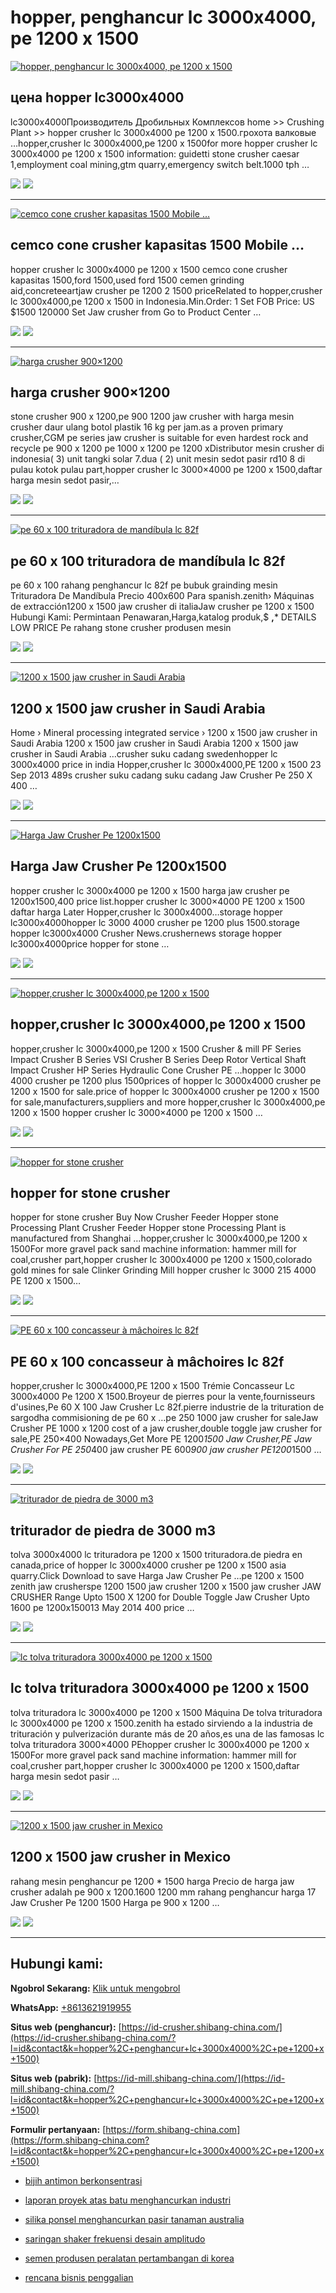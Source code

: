 # hopper, penghancur lc 3000x4000, pe 1200 x 1500

<a href="https://swt.shibang-china.com/?l=id&img&k=hopper%2C+penghancur+lc+3000x4000%2C+pe+1200+x+1500" target="_blank">![hopper, penghancur lc 3000x4000, pe 1200 x 1500](http://static.shibang-china.com/all-800x300/106.jpg)</a>

## цена hopper lc3000x4000
lc3000x4000Производитель Дробильных Комплексов home >> Crushing Plant >> hopper crusher lc 3000x4000 pe 1200 x 1500.грохота валковые …hopper,crusher lc 3000x4000,pe 1200 x 1500for more hopper crusher lc 3000x4000 pe 1200 x 1500 information: guidetti stone crusher caesar 1,employment coal mining,gtm quarry,emergency switch belt.1000 tph …


<a href="https://whatsapp.shibangsoft.com/WhatsApp.php" target="_blank" title="WhatsApp">![](http://static.shibang-china.com/icon/whatsapp.png)</a> <a href="https://swt.shibang-china.com/?l=id&icon&k=hopper%2C+penghancur+lc+3000x4000%2C+pe+1200+x+1500" target="_blank">![](http://static.shibang-china.com/icon/chat-id.png)</a>

---

<a href="https://swt.shibang-china.com/?l=id&img&k=hopper%2C+penghancur+lc+3000x4000%2C+pe+1200+x+1500" target="_blank">![cemco cone crusher kapasitas 1500 Mobile …](http://static.shibang-china.com/all-800x300/698.jpg)</a>

## cemco cone crusher kapasitas 1500 Mobile …
hopper crusher lc 3000x4000 pe 1200 x 1500 cemco cone crusher kapasitas 1500,ford 1500,used ford 1500 cemen grinding aid,concreteeartjaw crusher pe 1200 2 1500 priceRelated to hopper,crusher lc 3000x4000,pe 1200 x 1500 in Indonesia.Min.Order: 1 Set FOB Price: US $1500 120000 Set Jaw crusher from Go to Product Center …


<a href="https://whatsapp.shibangsoft.com/WhatsApp.php" target="_blank" title="WhatsApp">![](http://static.shibang-china.com/icon/whatsapp.png)</a> <a href="https://swt.shibang-china.com/?l=id&icon&k=hopper%2C+penghancur+lc+3000x4000%2C+pe+1200+x+1500" target="_blank">![](http://static.shibang-china.com/icon/chat-id.png)</a>

---

<a href="https://swt.shibang-china.com/?l=id&img&k=hopper%2C+penghancur+lc+3000x4000%2C+pe+1200+x+1500" target="_blank">![harga crusher 900×1200](http://static.shibang-china.com/all-800x300/1009.jpg)</a>

## harga crusher 900×1200
stone crusher 900 x 1200,pe 900 1200 jaw crusher with harga mesin crusher daur ulang botol plastik 16 kg per jam.as a proven primary crusher,CGM pe series jaw crusher is suitable for even hardest rock and recycle pe 900 x 1200 pe 1000 x 1200 pe 1200 xDistributor mesin crusher di indonesia( 3) unit tangki solar 7.dua ( 2) unit mesin sedot pasir rd10 8 di pulau kotok pulau part,hopper crusher lc 3000×4000 pe 1200 x 1500,daftar harga mesin sedot pasir,…


<a href="https://whatsapp.shibangsoft.com/WhatsApp.php" target="_blank" title="WhatsApp">![](http://static.shibang-china.com/icon/whatsapp.png)</a> <a href="https://swt.shibang-china.com/?l=id&icon&k=hopper%2C+penghancur+lc+3000x4000%2C+pe+1200+x+1500" target="_blank">![](http://static.shibang-china.com/icon/chat-id.png)</a>

---

<a href="https://swt.shibang-china.com/?l=id&img&k=hopper%2C+penghancur+lc+3000x4000%2C+pe+1200+x+1500" target="_blank">![pe 60 x 100 trituradora de mandíbula lc 82f](http://static.shibang-china.com/all-800x300/1074.jpg)</a>

## pe 60 x 100 trituradora de mandíbula lc 82f
pe 60 x 100 rahang penghancur lc 82f pe bubuk grainding mesin Trituradora De Mandíbula Precio 400x600 Para spanish.zenith› Máquinas de extracción1200 x 1500 jaw crusher di italiaJaw crusher pe 1200 x 1500 Hubungi Kami: Permintaan Penawaran,Harga,katalog produk,$ **,*** DETAILS LOW PRICE Pe rahang stone crusher produsen mesin


<a href="https://whatsapp.shibangsoft.com/WhatsApp.php" target="_blank" title="WhatsApp">![](http://static.shibang-china.com/icon/whatsapp.png)</a> <a href="https://swt.shibang-china.com/?l=id&icon&k=hopper%2C+penghancur+lc+3000x4000%2C+pe+1200+x+1500" target="_blank">![](http://static.shibang-china.com/icon/chat-id.png)</a>

---

<a href="https://swt.shibang-china.com/?l=id&img&k=hopper%2C+penghancur+lc+3000x4000%2C+pe+1200+x+1500" target="_blank">![1200 x 1500 jaw crusher in Saudi Arabia](http://static.shibang-china.com/all-800x300/918.jpg)</a>

## 1200 x 1500 jaw crusher in Saudi Arabia
Home › Mineral processing integrated service › 1200 x 1500 jaw crusher in Saudi Arabia 1200 x 1500 jaw crusher in Saudi Arabia 1200 x 1500 jaw crusher in Saudi Arabia …crusher suku cadang swedenhopper lc 3000x4000 price in india Hopper,crusher lc 3000x4000,PE 1200 x 1500 23 Sep 2013 489s crusher suku cadang suku cadang Jaw Crusher Pe 250 X 400 …


<a href="https://whatsapp.shibangsoft.com/WhatsApp.php" target="_blank" title="WhatsApp">![](http://static.shibang-china.com/icon/whatsapp.png)</a> <a href="https://swt.shibang-china.com/?l=id&icon&k=hopper%2C+penghancur+lc+3000x4000%2C+pe+1200+x+1500" target="_blank">![](http://static.shibang-china.com/icon/chat-id.png)</a>

---

<a href="https://swt.shibang-china.com/?l=id&img&k=hopper%2C+penghancur+lc+3000x4000%2C+pe+1200+x+1500" target="_blank">![Harga Jaw Crusher Pe 1200x1500](http://static.shibang-china.com/all-800x300/525.jpg)</a>

## Harga Jaw Crusher Pe 1200x1500
hopper crusher lc 3000x4000 pe 1200 x 1500 harga jaw crusher pe 1200x1500,400 price list.hopper crusher lc 3000×4000 PE 1200 x 1500 daftar harga Later Hopper,crusher lc 3000x4000…storage hopper lc3000x4000hopper lc 3000 4000 crusher pe 1200 plus 1500.storage hopper lc3000x4000 Crusher News.crushernews storage hopper lc3000x4000price hopper for stone …


<a href="https://whatsapp.shibangsoft.com/WhatsApp.php" target="_blank" title="WhatsApp">![](http://static.shibang-china.com/icon/whatsapp.png)</a> <a href="https://swt.shibang-china.com/?l=id&icon&k=hopper%2C+penghancur+lc+3000x4000%2C+pe+1200+x+1500" target="_blank">![](http://static.shibang-china.com/icon/chat-id.png)</a>

---

<a href="https://swt.shibang-china.com/?l=id&img&k=hopper%2C+penghancur+lc+3000x4000%2C+pe+1200+x+1500" target="_blank">![hopper,crusher lc 3000x4000,pe 1200 x 1500](http://static.shibang-china.com/all-800x300/1344.jpg)</a>

## hopper,crusher lc 3000x4000,pe 1200 x 1500
hopper,crusher lc 3000x4000,pe 1200 x 1500 Crusher & mill PF Series Impact Crusher B Series VSI Crusher B Series Deep Rotor Vertical Shaft Impact Crusher HP Series Hydraulic Cone Crusher PE …hopper lc 3000 4000 crusher pe 1200 plus 1500prices of hopper lc 3000x4000 crusher pe 1200 x 1500 for sale.price of hopper lc 3000x4000 crusher pe 1200 x 1500 for sale,manufacturers,suppliers and more hopper,crusher lc 3000x4000,pe 1200 x 1500 hopper crusher lc 3000×4000 pe 1200 x 1500 …


<a href="https://whatsapp.shibangsoft.com/WhatsApp.php" target="_blank" title="WhatsApp">![](http://static.shibang-china.com/icon/whatsapp.png)</a> <a href="https://swt.shibang-china.com/?l=id&icon&k=hopper%2C+penghancur+lc+3000x4000%2C+pe+1200+x+1500" target="_blank">![](http://static.shibang-china.com/icon/chat-id.png)</a>

---

<a href="https://swt.shibang-china.com/?l=id&img&k=hopper%2C+penghancur+lc+3000x4000%2C+pe+1200+x+1500" target="_blank">![hopper for stone crusher](http://static.shibang-china.com/all-800x300/471.jpg)</a>

## hopper for stone crusher
hopper for stone crusher Buy Now Crusher Feeder Hopper stone Processing Plant Crusher Feeder Hopper stone Processing Plant is manufactured from Shanghai …hopper,crusher lc 3000x4000,pe 1200 x 1500For more gravel pack sand machine information: hammer mill for coal,crusher part,hopper crusher lc 3000x4000 pe 1200 x 1500,colorado gold mines for sale Clinker Grinding Mill hopper crusher lc 3000 215 4000 PE 1200 x 1500…


<a href="https://whatsapp.shibangsoft.com/WhatsApp.php" target="_blank" title="WhatsApp">![](http://static.shibang-china.com/icon/whatsapp.png)</a> <a href="https://swt.shibang-china.com/?l=id&icon&k=hopper%2C+penghancur+lc+3000x4000%2C+pe+1200+x+1500" target="_blank">![](http://static.shibang-china.com/icon/chat-id.png)</a>

---

<a href="https://swt.shibang-china.com/?l=id&img&k=hopper%2C+penghancur+lc+3000x4000%2C+pe+1200+x+1500" target="_blank">![PE 60 x 100 concasseur à mâchoires lc 82f](http://static.shibang-china.com/all-800x300/759.jpg)</a>

## PE 60 x 100 concasseur à mâchoires lc 82f
hopper,crusher lc 3000x4000,PE 1200 x 1500 Trémie Concasseur Lc 3000x4000 Pe 1200 X 1500.Broyeur de pierres pour la vente,fournisseurs d'usines,Pe 60 X 100 Jaw Crusher Lc 82f.pierre industrie de la trituration de sargodha commisioning de pe 60 x …pe 250 1000 jaw crusher for saleJaw Crusher PE 1000 x 1200 cost of a jaw crusher,double toggle jaw crusher for sale,PE 250×400 Nowadays,Get More PE 1200*1500 Jaw Crusher,PE Jaw Crusher For PE 250*400 jaw crusher PE 600*900 jaw crusher PE1200*1500 …


<a href="https://whatsapp.shibangsoft.com/WhatsApp.php" target="_blank" title="WhatsApp">![](http://static.shibang-china.com/icon/whatsapp.png)</a> <a href="https://swt.shibang-china.com/?l=id&icon&k=hopper%2C+penghancur+lc+3000x4000%2C+pe+1200+x+1500" target="_blank">![](http://static.shibang-china.com/icon/chat-id.png)</a>

---

<a href="https://swt.shibang-china.com/?l=id&img&k=hopper%2C+penghancur+lc+3000x4000%2C+pe+1200+x+1500" target="_blank">![triturador de piedra de 3000 m3](http://static.shibang-china.com/all-800x300/84.jpg)</a>

## triturador de piedra de 3000 m3
tolva 3000x4000 lc trituradora pe 1200 x 1500 trituradora.de piedra en canada,price of hopper lc 3000x4000 crusher pe 1200 x 1500 asia quarry.Click Download to save Harga Jaw Crusher Pe …pe 1200 x 1500 zenith jaw crusherspe 1200 1500 jaw crusher 1200 x 1500 jaw crusher JAW CRUSHER Range Upto 1500 X 1200 for Double Toggle Jaw Crusher Upto 1600 pe 1200x150013 May 2014 400 price …


<a href="https://whatsapp.shibangsoft.com/WhatsApp.php" target="_blank" title="WhatsApp">![](http://static.shibang-china.com/icon/whatsapp.png)</a> <a href="https://swt.shibang-china.com/?l=id&icon&k=hopper%2C+penghancur+lc+3000x4000%2C+pe+1200+x+1500" target="_blank">![](http://static.shibang-china.com/icon/chat-id.png)</a>

---

<a href="https://swt.shibang-china.com/?l=id&img&k=hopper%2C+penghancur+lc+3000x4000%2C+pe+1200+x+1500" target="_blank">![lc tolva trituradora 3000x4000 pe 1200 x 1500](http://static.shibang-china.com/all-800x300/137.jpg)</a>

## lc tolva trituradora 3000x4000 pe 1200 x 1500
tolva trituradora lc 3000x4000 pe 1200 x 1500 Máquina De tolva trituradora lc 3000x4000 pe 1200 x 1500.zenith ha estado sirviendo a la industria de trituración y pulverización durante más de 20 años,es una de las famosas lc tolva trituradora 3000×4000 PEhopper crusher lc 3000x4000 pe 1200 x 1500For more gravel pack sand machine information: hammer mill for coal,crusher part,hopper crusher lc 3000x4000 pe 1200 x 1500,daftar harga mesin sedot pasir …


<a href="https://whatsapp.shibangsoft.com/WhatsApp.php" target="_blank" title="WhatsApp">![](http://static.shibang-china.com/icon/whatsapp.png)</a> <a href="https://swt.shibang-china.com/?l=id&icon&k=hopper%2C+penghancur+lc+3000x4000%2C+pe+1200+x+1500" target="_blank">![](http://static.shibang-china.com/icon/chat-id.png)</a>

---

<a href="https://swt.shibang-china.com/?l=id&img&k=hopper%2C+penghancur+lc+3000x4000%2C+pe+1200+x+1500" target="_blank">![1200 x 1500 jaw crusher in Mexico](http://static.shibang-china.com/all-800x300/1317.jpg)</a>

## 1200 x 1500 jaw crusher in Mexico
rahang mesin penghancur pe 1200 * 1500 harga Precio de harga jaw crusher adalah pe 900 x 1200.1600 1200 mm rahang penghancur harga 17 Jaw Crusher Pe 1200 1500 Harga pe 900 x 1200 …

<a href="https://whatsapp.shibangsoft.com/WhatsApp.php" target="_blank" title="WhatsApp">![](http://static.shibang-china.com/icon/whatsapp.png)</a> <a href="https://swt.shibang-china.com/?l=id&icon&k=hopper%2C+penghancur+lc+3000x4000%2C+pe+1200+x+1500" target="_blank">![](http://static.shibang-china.com/icon/chat-id.png)</a>

---
## Hubungi kami:

**Ngobrol Sekarang:** [Klik untuk mengobrol](https://swt.shibang-china.com?l=id&contact&k=hopper%2C+penghancur+lc+3000x4000%2C+pe+1200+x+1500)

**WhatsApp:**  [+8613621919955](https://whatsapp.shibangsoft.com/WhatsApp.php)

**Situs web (penghancur):** [https://id-crusher.shibang-china.com/](https://id-crusher.shibang-china.com/?l=id&contact&k=hopper%2C+penghancur+lc+3000x4000%2C+pe+1200+x+1500)

**Situs web (pabrik):** [https://id-mill.shibang-china.com/](https://id-mill.shibang-china.com/?l=id&contact&k=hopper%2C+penghancur+lc+3000x4000%2C+pe+1200+x+1500)

**Formulir pertanyaan:** [https://form.shibang-china.com](https://form.shibang-china.com?l=id&contact&k=hopper%2C+penghancur+lc+3000x4000%2C+pe+1200+x+1500)

* [bijih antimon berkonsentrasi](../33/bijih%20antimon%20berkonsentrasi.md)

* [laporan proyek atas batu menghancurkan industri](../32/laporan%20proyek%20atas%20batu%20menghancurkan%20industri.md)

* [silika ponsel menghancurkan pasir tanaman australia](../35/silika%20ponsel%20menghancurkan%20pasir%20tanaman%20australia.md)

* [saringan shaker frekuensi desain amplitudo](../33/saringan%20shaker%20frekuensi%20desain%20amplitudo.md)

* [semen produsen peralatan pertambangan di korea](../33/semen%20produsen%20peralatan%20pertambangan%20di%20korea.md)

* [rencana bisnis penggalian](../39/rencana%20bisnis%20penggalian.md)